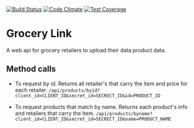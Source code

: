 [![Build Status](https://travis-ci.org/alejandroereyes/grocery-link.svg?branch=master)](https://travis-ci.org/alejandroereyes/grocery-link)    [![Code Climate](https://codeclimate.com/github/alejandroereyes/grocery-link/badges/gpa.svg)](https://codeclimate.com/github/alejandroereyes/grocery-link)    [![Test Coverage](https://codeclimate.com/github/alejandroereyes/grocery-link/badges/coverage.svg)](https://codeclimate.com/github/alejandroereyes/grocery-link/coverage)

# Grocery Link
  A web api for grocery retailers to upload their data product data.

## Method calls
  * To request by id. Returns all retailer's that carry the item and price for each retailer. `/api/products/byid?client_id=CLIENT_ID&secret_id=SECRECT_ID&id=PRODUCT_ID`

  * To request products that match by name. Returns each product's info and retailers that carry the item. `/api/products/byname?client_id=CLIENT_ID&secret_id=SECRECT_ID&name=PRODUCT_NAME`
